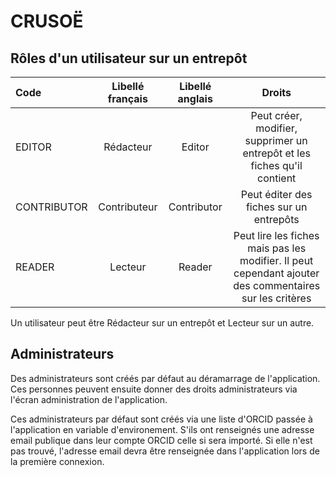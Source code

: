 # CRUSOË

## Rôles d'un utilisateur sur un entrepôt


| Code  | Libellé français | Libellé anglais | Droits |
| :--------------- |:---------------:| :---------------: | :---------------: |
| EDITOR  		| Rédacteur     | Editor 		| Peut créer, modifier, supprimer un entrepôt et les fiches qu'il contient |
| CONTRIBUTOR 	| Contributeur	| Contributor 	| Peut éditer des fiches sur un  entrepôts |
| READER  		| Lecteur       | Reader 		| Peut lire les fiches mais pas les modifier. Il peut cependant ajouter des commentaires sur les critères |

Un utilisateur peut être Rédacteur sur un entrepôt et Lecteur sur un autre.


## Administrateurs

Des administrateurs sont créés par défaut au déramarrage de l'application. Ces personnes peuvent ensuite donner des droits administrateurs via l'écran administration de l'application.

Ces administrateurs par défaut sont créés via une liste d'ORCID passée à l'application en variable d'environement.
S'ils ont renseignés une adresse email publique dans leur compte ORCID celle si sera importé. Si elle n'est pas trouvé, l'adresse email devra être renseignée dans l'application lors de la première connexion.



